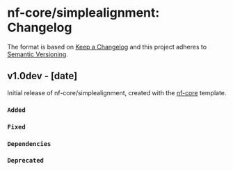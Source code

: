 # nf-core/simplealignment: Changelog

The format is based on [Keep a Changelog](https://keepachangelog.com/en/1.0.0/)
and this project adheres to [Semantic Versioning](https://semver.org/spec/v2.0.0.html).

## v1.0dev - [date]

Initial release of nf-core/simplealignment, created with the [nf-core](https://nf-co.re/) template.

### `Added`

### `Fixed`

### `Dependencies`

### `Deprecated`
